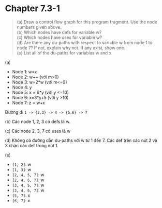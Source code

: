 # Chapter 7.3-1

> (a) Draw a control flow graph for this program fragment. Use the node numbers given above.\
> (b) Which nodes have defs for variable w?\
> (c) Which nodes have uses for variable w?\
> (d) Are there any du-paths with respect to variable w from node 1 to node 7? If not, explain why not. If any exist, show one.\
> (e) List all of the du-paths for variables w and x.

(a)

- Node 1: w=x
- Node 2: w++ (với m>0)
- Node 3: w=2*w (với m<=0)
- Node 4: y
- Node 5: x = 6*y (với y <=10)
- Node 6: x=3*y+5 (với y >10)
- Node 7: z = w+x

Đường đi ```1 -> {2,3} -> 4 -> {5,6} -> 7```

(b)
Các node 1, 2, 3 có defs là w.

(c)
Các node 2, 3, 7 có uses là w

(d)
Không có đường dẫn du-paths với w từ 1 đến 7. Các def trên các nút 2 và 3 chặn các def trong nút 1.

(e)

- ```[1, 2]```: w
- ```[1, 3]```: w
- ```[2, 4, 5, 7]```: w
- ```[2, 4, 6, 7]```: w
- ```[3, 4, 5, 7]```: w
- ```[3, 4, 6, 7]```: w
- ```[5, 7]```: x
- ```[6, 7]```: x
